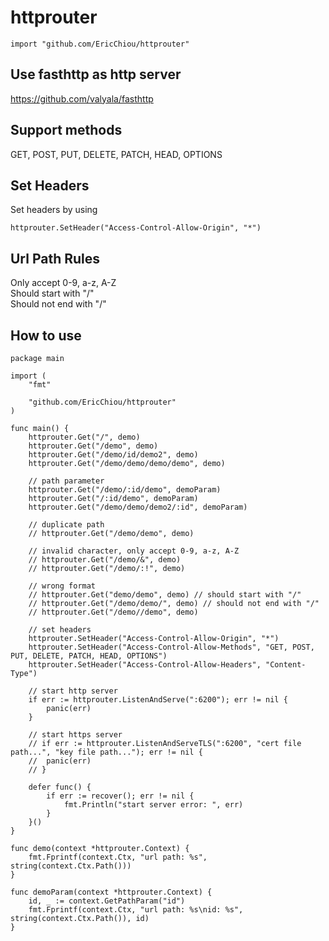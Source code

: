 # httprouter
<pre><code>import "github.com/EricChiou/httprouter"</code></pre>
## Use fasthttp as http server
https://github.com/valyala/fasthttp

## Support methods
GET, POST, PUT, DELETE, PATCH, HEAD, OPTIONS

## Set Headers
Set headers by using
<pre><code>httprouter.SetHeader("Access-Control-Allow-Origin", "*")</code></pre>

## Url Path Rules
Only accept 0-9, a-z, A-Z  
Should start with "/"  
Should not end with "/"

## How to use
<pre><code>package main

import (
	"fmt"

	"github.com/EricChiou/httprouter"
)

func main() {
	httprouter.Get("/", demo)
	httprouter.Get("/demo", demo)
	httprouter.Get("/demo/id/demo2", demo)
	httprouter.Get("/demo/demo/demo/demo", demo)

	// path parameter
	httprouter.Get("/demo/:id/demo", demoParam)
	httprouter.Get("/:id/demo", demoParam)
	httprouter.Get("/demo/demo/demo2/:id", demoParam)

	// duplicate path
	// httprouter.Get("/demo/demo", demo)

	// invalid character, only accept 0-9, a-z, A-Z
	// httprouter.Get("/demo/&", demo)
	// httprouter.Get("/demo/:!", demo)

	// wrong format
	// httprouter.Get("demo/demo", demo) // should start with "/"
	// httprouter.Get("/demo/demo/", demo) // should not end with "/"
	// httprouter.Get("/demo//demo", demo)

	// set headers
	httprouter.SetHeader("Access-Control-Allow-Origin", "*")
	httprouter.SetHeader("Access-Control-Allow-Methods", "GET, POST, PUT, DELETE, PATCH, HEAD, OPTIONS")
	httprouter.SetHeader("Access-Control-Allow-Headers", "Content-Type")

	// start http server
	if err := httprouter.ListenAndServe(":6200"); err != nil {
		panic(err)
	}

	// start https server
	// if err := httprouter.ListenAndServeTLS(":6200", "cert file path...", "key file path..."); err != nil {
	// 	panic(err)
	// }

	defer func() {
		if err := recover(); err != nil {
			fmt.Println("start server error: ", err)
		}
	}()
}

func demo(context *httprouter.Context) {
	fmt.Fprintf(context.Ctx, "url path: %s", string(context.Ctx.Path()))
}

func demoParam(context *httprouter.Context) {
	id, _ := context.GetPathParam("id")
	fmt.Fprintf(context.Ctx, "url path: %s\nid: %s", string(context.Ctx.Path()), id)
}</code></pre>
